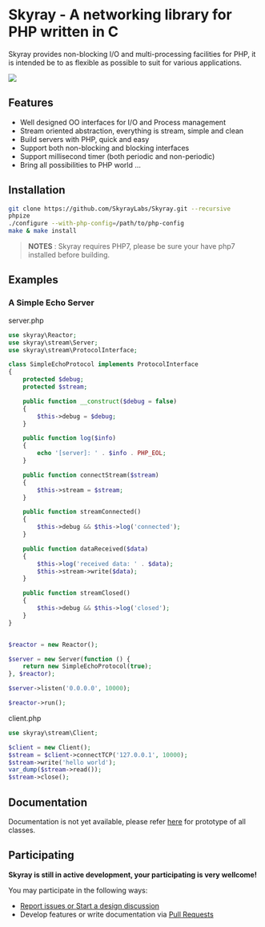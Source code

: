 # Skyray - A networking library for PHP written in C

Skyray provides non-blocking I/O and multi-processing facilities for PHP, it is intended 
be to as flexible as possible to suit for various applications.

[![](https://travis-ci.org/SkyrayLabs/Skyray.png?branch=master)](https://travis-ci.org/SkyrayLabs/Skyray)

## Features

* Well designed OO interfaces for I/O and Process management
* Stream oriented abstraction, everything is stream, simple and clean
* Build servers with PHP, quick and easy
* Support both non-blocking and blocking interfaces 
* Support millisecond timer (both periodic and non-periodic)  
* Bring all possibilities to PHP world ... 

## Installation


```bash
git clone https://github.com/SkyrayLabs/Skyray.git --recursive
phpize
./configure --with-php-config=/path/to/php-config
make & make install
```

> **NOTES** :
> Skyray requires PHP7, please be sure your have php7 installed before building.

## Examples

### A Simple Echo Server

server.php

```php
use skyray\Reactor;
use skyray\stream\Server;
use skyray\stream\ProtocolInterface;

class SimpleEchoProtocol implements ProtocolInterface
{
    protected $debug;
    protected $stream;

    public function __construct($debug = false)
    {
        $this->debug = $debug;
    }

    public function log($info)
    {
        echo '[server]: ' . $info . PHP_EOL;
    }

    public function connectStream($stream)
    {
        $this->stream = $stream;
    }

    public function streamConnected()
    {
        $this->debug && $this->log('connected');
    }

    public function dataReceived($data)
    {
        $this->log('received data: ' . $data);
        $this->stream->write($data);
    }

    public function streamClosed()
    {
        $this->debug && $this->log('closed');
    }
}


$reactor = new Reactor();

$server = new Server(function () {
    return new SimpleEchoProtocol(true);
}, $reactor);

$server->listen('0.0.0.0', 10000);

$reactor->run();
```

client.php

```php
use skyray\stream\Client;

$client = new Client();
$stream = $client->connectTCP('127.0.0.1', 10000);
$stream->write('hello world');
var_dump($stream->read());
$stream->close();
```

## Documentation

Documentation is not yet available, please refer [here](https://github.com/bixuehujin/skyray/tree/master/proto) for prototype of all classes.

## Participating

**Skyray is still in active development, your participating is very wellcome!**

You may participate in the following ways:

* [Report issues or Start a design discussion](https://github.com/bixuehujin/skyray/issues)
* Develop features or write documentation via [Pull Requests](https://github.com/bixuehujin/skyray/pulls)
 